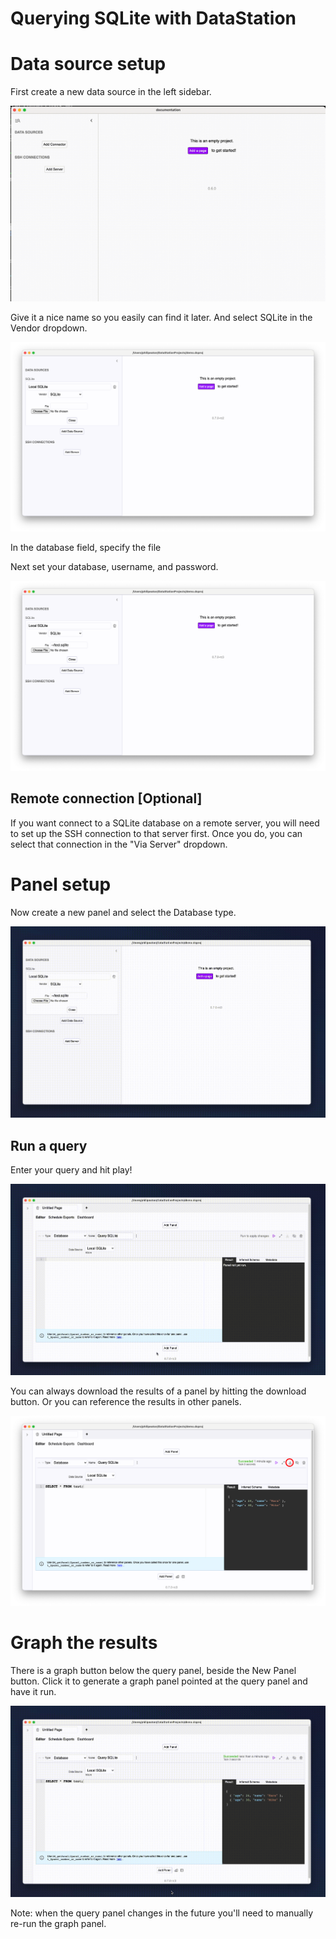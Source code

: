 # Querying SQLite with DataStation

# Data source setup

First create a new data source in the left sidebar.

![Creating a new data source](/tutorials/create-data-source.gif)

Give it a nice name so you easily can find it later. And select SQLite
in the Vendor dropdown.

![Creating a SQLite data source](/tutorials/create-sqlite-data-source.png)

In the database field, specify the file

Next set your database, username, and password.

![Filled out SQLite data source](/tutorials/sqlite-data-source-filled.png)

## Remote connection [Optional]

If you want connect to a SQLite database on a remote server, you will
need to set up the SSH connection to that server first. Once you do,
you can select that connection in the "Via Server" dropdown.

# Panel setup

Now create a new panel and select the Database type.

![Create database panel](/tutorials/create-sqlite-database-panel.gif)

## Run a query

Enter your query and hit play!

![Run SQLite query](/tutorials/run-sqlite-query.gif)

You can always download the results of a panel by hitting the download
button. Or you can reference the results in other panels.

![Download panel results](/tutorials/download-sqlite-panel-results.png)

# Graph the results

There is a graph button below the query panel, beside the New Panel
button. Click it to generate a graph panel pointed at the query panel
and have it run.

![Graph database results](/tutorials/graph-sqlite-database-results.gif)

Note: when the query panel changes in the future you'll need to
manually re-run the graph panel.
